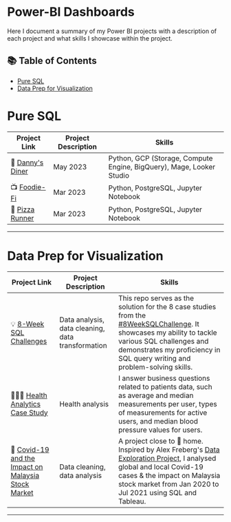 # Power-BI Dashboards
Here I document a summary of my Power BI projects with a description of each project and what skills I showcase within the project.

## 📚 Table of Contents
- [Pure SQL](#pure-sql)
- [Data Prep for Visualization](#data-prep-for-visualization)

# Pure SQL

| Project Link | Project Description | Skills | 
|---|---|---|
| 🥧 [Danny's Diner]() | May 2023 | Python, GCP (Storage, Compute Engine, BigQuery), Mage, Looker Studio | Developed and implemented an end-to-end ETL pipeline for processinsg NYC Trip Record data. The pipeline encompassed extracting raw data, performing data transformation using Python, applying fact and dimensional data modelling techniques, orchestrating the pipeline on Mage, and ultimately creating a dashboard using Looker Studio. |
| 📺 [Foodie-Fi]() | Mar 2023 |Python, PostgreSQL, Jupyter Notebook | Designed, created, and deployed a custom data model for a dog adoption data set using Python and PostgreSQL on Jupyter Notebook. |
| 🍕 [Pizza Runner]() | Mar 2023 |Python, PostgreSQL, Jupyter Notebook | Designed, created, and deployed a custom data model for a dog adoption data set using Python and PostgreSQL on Jupyter Notebook. |

***

# Data Prep for Visualization

| Project Link | Project Description | Skills |
|---|---|---|
| 💡 [8-Week SQL Challenges]() | Data analysis, data cleaning, data transformation | This repo serves as the solution for the 8 case studies from the [#8WeekSQLChallenge](https://8weeksqlchallenge.com). It showcases my ability to tackle various SQL challenges and demonstrates my proficiency in SQL query writing and problem-solving skills. | 
| 👩🏻‍⚕️ [Health Analytics Case Study]() | Health analysis | I answer business questions related to patients data, such as average and median measurements per user, types of measurements for active users, and median blood pressure values for users. |  
| 🦠 [Covid-19 and the Impact on Malaysia Stock Market]() | Data cleaning, data analysis | A project close to 🏡 home. Inspired by Alex Freberg's [Data Exploration Project](), I analysed global and local Covid-19 cases & the impact on Malaysia stock market from Jan 2020 to Jul 2021 using SQL and Tableau. |

***
